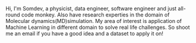 <!---
- 👋 Hi, I’m @somdevpahari
- 👀 I’m interested in ...
- 🌱 I’m currently learning ...
- 💞️ I’m looking to collaborate on ...
- 📫 How to reach me ...
--->
<!---
somdevpahari/somdevpahari is a ✨ special ✨ repository because its `README.md` (this file) appears on your GitHub profile.
You can click the Preview link to take a look at your changes.
--->
Hi, I'm Somdev, a physicist, data engineer, software engineer and just all-round code monkey. Also have research experties in the domain of Molecular dynamics(MD)simulation. My area of interest is application of Machine Learning in different domain to solve real life challenges. So shoot me an email if you have a good idea and a dataset to apply it on!
